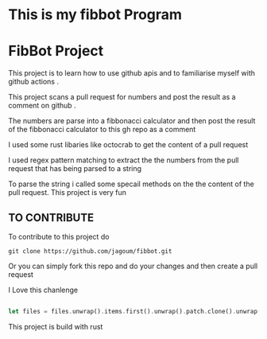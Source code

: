 # This is my fibbot Program
# FibBot Project

This project is to learn how to  use github apis and to familiarise myself with github actions .

This project scans  a pull request for numbers and post the result as a comment on github . 

The numbers are parse into a fibbonacci calculator and then post the result of the fibbonacci calculator to this gh repo as a comment

I used some rust libaries like octocrab to get the content of a pull request

I used regex pattern matching to extract the the numbers from the pull request that has being parsed to a string

To parse the string i called some specail methods on the the content of the pull request.
This project is very fun
## TO CONTRIBUTE

To contribute  to this project do 
```
git clone https://github.com/jagoum/fibbot.git 
```
Or you can simply fork this repo and do your changes and then create a pull request

I Love this chanlenge


```rs

let files = files.unwrap().items.first().unwrap().patch.clone().unwrap();

```

<footer>
This project is build with rust
</footer>

